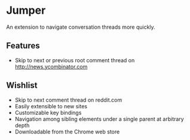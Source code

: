 # Jumper

An extension to navigate conversation threads more quickly.

## Features

* Skip to next or previous root comment thread on http://news.ycombinator.com

## Wishlist

* Skip to next comment thread on reddit.com
* Easily extensible to new sites
* Customizable key bindings
* Navigation among sibling elements under a single parent at arbitrary depth
* Downloadable from the Chrome web store

